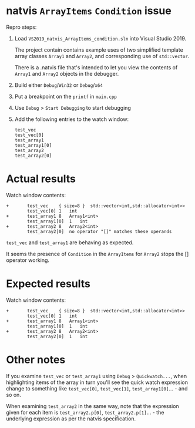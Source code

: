# natvis `ArrayItems` `Condition` issue

Repro steps:

1. Load `VS2019_natvis_ArrayItems_condition.sln` into Visual Studio
   2019.
   
   The project contain contains example uses of two simplified
   template array classes `Array1` and `Array2`, and corresponding use
   of `std::vector`.
   
   There is a .natvis file that's intended to let you view the
   contents of `Array1` and `Array2` objects in the debugger.
   
2. Build either `Debug`/`Win32` or `Debug`/`x64`

3. Put a breakpoint on the `printf` in `main.cpp`

4. Use `Debug` > `Start Debugging` to start debugging

5. Add the following entries to the watch window:

       test_vec
       test_vec[0]
       test_array1
       test_array1[0]
       test_array2
       test_array2[0]
       
# Actual results

Watch window contents:

    +       test_vec    { size=8 }  std::vector<int,std::allocator<int>>
            test_vec[0] 1   int
    +       test_array1 8   Array1<int>
            test_array1[0]  1   int
    +       test_array2 8   Array2<int>
            test_array2[0]  no operator "[]" matches these operands 

`test_vec` and `test_array1` are behaving as expected.

It seems the presence of `Condition` in the `ArrayItems` for `Array2`
stops the [] operator working.

# Expected results

Watch window contents:

    +       test_vec    { size=8 }  std::vector<int,std::allocator<int>>
            test_vec[0] 1   int
    +       test_array1 8   Array1<int>
            test_array1[0]  1   int
    +       test_array2 8   Array2<int>
            test_array2[0]  1   int

# Other notes

If you examine `test_vec` or `test_array1` using `Debug` >
`Quickwatch...`, when highlighting items of the array in turn you'll
see the quick watch expression change to something like `test_vec[0]`,
`test_vec[1]`, `test_array1[0]`... - and so on.

When examining `test_array2` in the same way, note that the expression
given for each item is `test_array2.p[0]`, `test_array2.p[1]`... - the
underlying expression as per the natvis specification.

